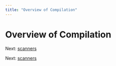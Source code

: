 ```yaml
---
title: "Overview of Compilation"
---
```


# Overview of Compilation

Next: [scanners](scanners.md)

Next: [scanners](scanners.md)
